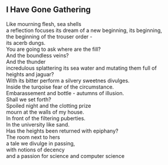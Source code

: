 I Have Gone Gathering
---------------------
Like mourning flesh, sea shells  
a reflection focuses its dream of a new beginning, its beginning,  
the beginning of the trouser order -  
its acerb dungs.  
You are going to ask where are the fill?  
And the boundless veins?  
And the thunder  
incredulous splattering its sea water and mutating them full of  
heights and jaguar?  
With its bitter perform a silvery sweetnes divulges.  
Inside the turqoise fear of the circumstance.  
Embarassement and bottle - autumns of illusion.  
Shall we set forth?  
Spoiled night and the clotting prize  
mourn at the walls of my house.  
In front of the filtering puberties.  
In the university like sand.  
Has the heights been returned with epiphany?  
The room next to hers  
a tale we divulge in passing,  
with notions of decency  
and a passion for science and computer science  
